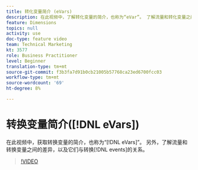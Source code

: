 ```yaml
---
title: 转化变量简介 (eVars)
description: 在此视频中，了解转化变量的简介，也称为“eVar”。 了解流量和转化变量之间的差异，以及它们与转化事件的关系。
feature: Dimensions
topics: null
activity: use
doc-type: feature video
team: Technical Marketing
kt: 3577
role: Business Practitioner
level: Beginner
translation-type: tm+mt
source-git-commit: f3b3fa7d91b0cb21005b57768ca23ed6700fcc03
workflow-type: tm+mt
source-wordcount: '69'
ht-degree: 8%

---
```



# 转换变量简介([!DNL eVars])

在此视频中，获取转换变量的简介，也称为“[!DNL eVars]”。 另外，了解流量和转换变量之间的差异，以及它们与转换[!DNL events]的关系。

>[!VIDEO](https://video.tv.adobe.com/v/28759/?quality=12)

